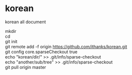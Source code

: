 # korean
korean all document<br>

mkdir <repo><br>
cd <repo><br>
git init<br>
git remote add -f origin https://github.com/ithanks/korean.git<br>
git config core.sparseCheckout true<br>
echo "korean/dir/" >> .git/info/sparse-checkout<br>
echo "another/sub/tree" >> .git/info/sparse-checkout<br>
git pull origin master<br>
